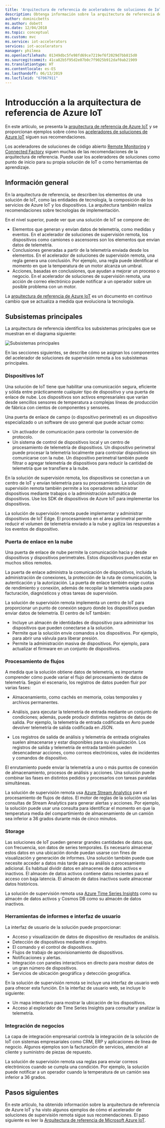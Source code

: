 ```yaml
---
title: 'Arquitectura de referencia de aceleradores de soluciones de IoT: Azure | Microsoft Docs'
description: Obtenga información sobre la arquitectura de referencia de los aceleradores de soluciones de Azure IoT. Los aceleradores de soluciones existentes aprovechan esta arquitectura de referencia. También puede usar la arquitectura de referencia al crear sus propias soluciones de IoT personalizadas.
author: dominicbetts
ms.author: dobett
ms.date: 12/04/2018
ms.topic: conceptual
ms.custom: mvc
ms.service: iot-accelerators
services: iot-accelerators
manager: philmea
ms.openlocfilehash: 01349dbc5fe98fd69ce7219ef6f2029d7bb815d0
ms.sourcegitcommit: 41ca82b5f95d2e07b0c7f9025b912daf0ab21909
ms.translationtype: HT
ms.contentlocale: es-ES
ms.lasthandoff: 06/13/2019
ms.locfileid: "67067911"
---
```

# <a name="introduction-to-the-azure-iot-reference-architecture"></a>Introducción a la arquitectura de referencia de Azure IoT

En este artículo, se presenta la [arquitectura de referencia de Azure IoT](https://aka.ms/iotrefarchitecture) y se proporcionan ejemplos sobre cómo los [aceleradores de soluciones de Azure IoT](about-iot-accelerators.md) siguen sus recomendaciones.

Los aceleradores de soluciones de código abierto [Remote Monitoring](iot-accelerators-remote-monitoring-sample-walkthrough.md) y [Connected Factory](iot-accelerators-connected-factory-features.md) siguen muchas de las recomendaciones de la arquitectura de referencia. Puede usar los aceleradores de soluciones como punto de inicio para su propia solución de IoT o como herramientas de aprendizaje.

## <a name="overview"></a>Información general

En la arquitectura de referencia, se describen los elementos de una solución de IoT, como las entidades de tecnología, la composición de los servicios de Azure IoT y los dispositivos. La arquitectura también realiza recomendaciones sobre tecnologías de implementación.

En el nivel superior, puede ver que una solución de IoT se compone de:

* Elementos que generan y envían datos de telemetría, como medidas y eventos. En el acelerador de soluciones de supervisión remota, los dispositivos como camiones o ascensores son los elementos que envían datos de telemetría.
* Conclusiones generadas a partir de la telemetría enviada desde los elementos. En el acelerador de soluciones de supervisión remota, una regla genera una conclusión. Por ejemplo, una regla puede identificar el momento en que la temperatura de un motor alcanza un umbral.
* Acciones, basadas en conclusiones, que ayudan a mejorar un proceso o negocio. En el acelerador de soluciones de supervisión remota, una acción de correo electrónico puede notificar a un operador sobre un posible problema con un motor.

La [arquitectura de referencia de Azure IoT](https://aka.ms/iotrefarchitecture) es un documento en continuo cambio que se actualiza a medida que evoluciona la tecnología.

## <a name="core-subsystems"></a>Subsistemas principales

La arquitectura de referencia identifica los subsistemas principales que se muestran en el diagrama siguiente:

![Subsistemas principales](media/iot-accelerators-architecture-overview/coresubsystems1.png)

En las secciones siguientes, se describe cómo se asignan los componentes del acelerador de soluciones de supervisión remota a los subsistemas principales.

### <a name="iot-devices"></a>Dispositivos IoT

Una solución de IoT tiene que habilitar una comunicación segura, eficiente y sólida entre prácticamente cualquier tipo de dispositivo y una puerta de enlace de nube. Los dispositivos son activos empresariales que varían desde sencillos sensores de temperatura a complejas líneas de producción de fábrica con cientos de componentes y sensores.

Una puerta de enlace de campo (o dispositivo perimetral) es un dispositivo especializado o un software de uso general que puede actuar como:

* Un activador de comunicación para controlar la conversión de protocolo.
* Un sistema de control de dispositivos local y un centro de procesamiento de telemetría de dispositivos. Un dispositivo perimetral puede procesar la telemetría localmente para controlar dispositivos sin comunicarse con la nube. Un dispositivo perimetral también puede filtrar o agregar telemetría de dispositivos para reducir la cantidad de telemetría que se transfiere a la nube.

En la solución de supervisión remota, los dispositivos se conectan a un centro de IoT y envían telemetría para su procesamiento. La solución de supervisión remota también permite a los operadores administrar dispositivos mediante trabajos o la administración automática de dispositivos. Use los SDK de dispositivos de Azure IoT para implementar los dispositivos.

La solución de supervisión remota puede implementar y administrar dispositivos de IoT Edge. El procesamiento en el área perimetral permite reducir el volumen de telemetría enviado a la nube y agiliza las respuestas a los eventos de dispositivo.

### <a name="cloud-gateway"></a>Puerta de enlace en la nube

Una puerta de enlace de nube permite la comunicación hacia y desde dispositivos y dispositivos perimetrales. Estos dispositivos pueden estar en muchos sitios remotos.

La puerta de enlace administra la comunicación de dispositivos, incluida la administración de conexiones, la protección de la ruta de comunicación, la autenticación y la autorización. La puerta de enlace también exige cuotas de rendimiento y conexión, además de recopilar la telemetría usada para facturación, diagnósticos y otras tareas de supervisión.

La solución de supervisión remota implementa un centro de IoT para proporcionar un punto de conexión seguro donde los dispositivos puedan enviar datos de telemetría. El centro de IoT también:

* Incluye un almacén de identidades de dispositivo para administrar los dispositivos que pueden conectarse a la solución.
* Permite que la solución envíe comandos a los dispositivos. Por ejemplo, para abrir una válvula para liberar presión.
* Permite la administración masiva de dispositivos. Por ejemplo, para actualizar el firmware en un conjunto de dispositivos.

### <a name="stream-processing"></a>Procesamiento de flujos

A medida que la solución obtiene datos de telemetría, es importante comprender cómo puede variar el flujo del procesamiento de datos de telemetría. Según el escenario, los registros de datos pueden fluir por varias fases:

* Almacenamiento, como cachés en memoria, colas temporales y archivos permanentes.

* Análisis, para ejecutar la telemetría de entrada mediante un conjunto de condiciones; además, puede producir distintos registros de datos de salida. Por ejemplo, la telemetría de entrada codificada en Avro puede devolver telemetría de salida codificada en JSON.

* Los registros de salida de análisis y telemetría de entrada originales suelen almacenarse y estar disponibles para su visualización. Los registros de salida y telemetría de entrada también pueden desencadenar acciones, como correos electrónicos, vales de incidentes y comandos de dispositivo.

El enrutamiento puede enviar la telemetría a uno o más puntos de conexión de almacenamiento, procesos de análisis y acciones. Una solución puede combinar las fases en distintos pedidos y procesarlos con tareas paralelas simultáneas.

La solución de supervisión remota usa [Azure Stream Analytics](/azure/stream-analytics/) para el procesamiento de flujos de datos. El motor de reglas de la solución usa las consultas de Stream Analytics para generar alertas y acciones. Por ejemplo, la solución puede usar una consulta para identificar el momento en que la temperatura media del compartimiento de almacenamiento de un camión sea inferior a 36 grados durante más de cinco minutos.

### <a name="storage"></a>Storage

Las soluciones de IoT pueden generar grandes cantidades de datos que, con frecuencia, son datos de series temporales. Es necesario almacenar estos datos en una ubicación donde puedan usarse con fines de visualización y generación de informes. Una solución también puede que necesite acceder a datos más tarde para su análisis o procesamiento adicional. Es habitual dividir datos en almacenes de datos activos e inactivos. El almacén de datos activos contiene datos recientes para el acceso con baja latencia. El almacén de datos inactivos suele almacenar datos históricos.

La solución de supervisión remota usa [Azure Time Series Insights](/azure/time-series-insights/) como su almacén de datos activos y Cosmos DB como su almacén de datos inactivos.

### <a name="ui-and-reporting-tools"></a>Herramientas de informes e interfaz de usuario

La interfaz de usuario de la solución puede proporcionar:

* Acceso y visualización de datos de dispositivo de resultados de análisis.
* Detección de dispositivos mediante el registro.
* El comando y el control de dispositivos.
* Flujos de trabajo de aprovisionamiento de dispositivos.
* Notificaciones y alertas.
* Integración con paneles interactivos en directo para mostrar datos de un gran número de dispositivos.  
* Servicios de ubicación geográfica y detección geográfica.

En la solución de supervisión remota se incluye una interfaz de usuario web para ofrecer esta función. En la interfaz de usuario web, se incluye lo siguiente:

* Un mapa interactivo para mostrar la ubicación de los dispositivos.
* Acceso al explorador de Time Series Insights para consultar y analizar la telemetría.

### <a name="business-integration"></a>Integración de negocios

La capa de integración empresarial controla la integración de la solución de IoT con sistemas empresariales como CRM, ERP y aplicaciones de línea de negocio. Algunos ejemplos son la facturación de servicios, atención al cliente y suministro de piezas de repuesto.

La solución de supervisión remota usa reglas para enviar correos electrónicos cuando se cumpla una condición. Por ejemplo, la solución puede notificar a un operador cuando la temperatura de un camión sea inferior a 36 grados.

## <a name="next-steps"></a>Pasos siguientes

En este artículo, ha obtenido información sobre la arquitectura de referencia de Azure IoT y ha visto algunos ejemplos de cómo el acelerador de soluciones de supervisión remota sigue sus recomendaciones. El paso siguiente es leer la [Arquitectura de referencia de Microsoft Azure IoT](https://aka.ms/iotrefarchitecture).
